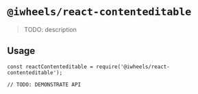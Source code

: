 # `@iwheels/react-contenteditable`

> TODO: description

## Usage

```
const reactContenteditable = require('@iwheels/react-contenteditable');

// TODO: DEMONSTRATE API
```
